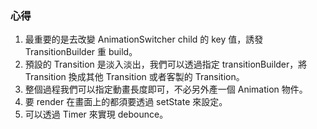 ### 心得
1. 最重要的是去改變 AnimationSwitcher child 的 key 值，誘發 TransitionBuilder 重 build。
2. 預設的 Transition 是淡入淡出，我們可以透過指定 transitionBuilder，將 Transition 換成其他 Transition 或者客製的 Transition。
3. 整個過程我們可以指定動畫長度即可，不必另外產一個 Animation 物件。
4. 要 render 在畫面上的都須要透過 setState 來設定。
5. 可以透過 Timer 來實現 debounce。
